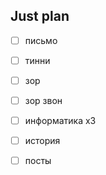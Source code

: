 ## Just plan
- [ ] письмо
- [ ] тинни
- [ ] зор
- [ ] зор звон

- [ ] информатика х3
- [ ] история
- [ ] посты
